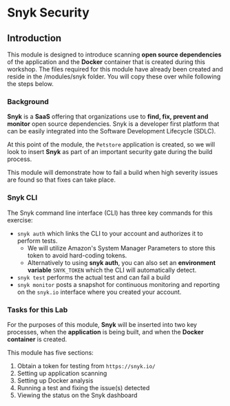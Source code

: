 # Snyk Security

## Introduction

This module is designed to introduce scanning **open source dependencies** of the application and the **Docker** container that is created during this workshop. The files required for this module have already been created and reside in the /modules/snyk folder. You will copy these over while following the steps below.

### Background

**Snyk** is a **SaaS** offering that organizations use to **find, fix, prevent and monitor** open source dependencies. Snyk is a developer first platform that can be easily integrated into the Software Development Lifecycle (SDLC).

At this point of the module, the `Petstore` application is created, so we will look to insert **Snyk** as part of an important security gate during the build process.

This module will demonstrate how to fail a build when high severity issues are found so that fixes can take place.

### Snyk CLI

The Snyk command line interface (CLI) has three key commands for this exercise:

* `snyk auth` which links the CLI to your account and authorizes it to perform tests.
  * We will utilize Amazon's System Manager Parameters to store this token to avoid hard-coding tokens.
  * Alternatively to using **snyk auth**, you can also set an **environment variable** `SNYK_TOKEN` which the CLI will automatically detect.
* `snyk test` performs the actual test and can fail a build
* `snyk monitor` posts a snapshot for continuous monitoring and reporting on the `snyk.io` interface where you created your account.

### Tasks for this Lab

For the purposes of this module, **Snyk** will be inserted into two key processes, when the **application** is being built, and when the **Docker container** is created.

This module has five sections:

1. Obtain a token for testing from `https://snyk.io/`
2. Setting up application scanning
3. Setting up Docker analysis
4. Running a test and fixing the issue(s) detected
5. Viewing the status on the Snyk dashboard
